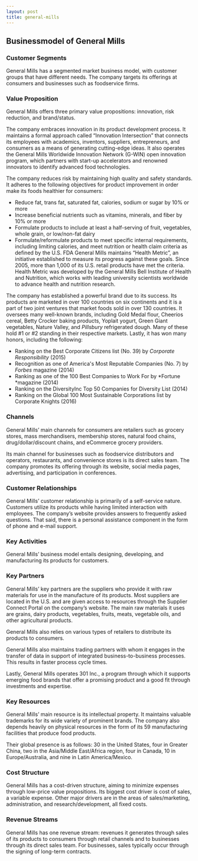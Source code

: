 ```yaml
---
layout: post
title: general-mills
---
```


Businessmodel of General Mills
-------------------------------

### Customer Segments

General Mills has a segmented market business model, with customer groups that have different needs. The company targets its offerings at consumers and businesses such as foodservice firms.

### Value Proposition

General Mills offers three primary value propositions: innovation, risk reduction, and brand/status.

The company embraces innovation in its product development process. It maintains a formal approach called “Innovation Intersection” that connects its employees with academics, inventors, suppliers, entrepreneurs, and consumers as a means of generating cutting-edge ideas. It also operates the General Mills Worldwide Innovation Network (G-WIN) open innovation program, which partners with start-up accelerators and renowned innovators to identify advanced food technologies.

The company reduces risk by maintaining high quality and safety standards. It adheres to the following objectives for product improvement in order make its foods healthier for consumers:

 * Reduce fat, trans fat, saturated fat, calories, sodium or sugar by 10% or more
* Increase beneficial nutrients such as vitamins, minerals, and fiber by 10% or more
* Formulate products to include at least a half-serving of fruit, vegetables, whole grain, or low/non-fat dairy
* Formulate/reformulate products to meet specific internal requirements, including limiting calories, and meet nutrition or health claim criteria as defined by the U.S. FDA
 General Mills maintains “Health Metric”, an initiative established to measure its progress against these goals. Since 2005, more than 1,000 of its U.S. retail products have met the criteria. Health Metric was developed by the General Mills Bell Institute of Health and Nutrition, which works with leading university scientists worldwide to advance health and nutrition research.

The company has established a powerful brand due to its success. Its products are marketed in over 100 countries on six continents and it is a part of two joint ventures that market foods sold in over 130 countries. It oversees many well-known brands, including Gold Medal flour, Cheerios cereal, Betty Crocker baking products, Yoplait yogurt, Green Giant vegetables, Nature Valley, and *Pillsbury* refrigerated dough. Many of these hold #1 or #2 standing in their respective markets. Lastly, it has won many honors, including the following:

 * Ranking on the Best Corporate Citizens list (No. 39) by *Corporate Responsibility* (2015)
* Recognition as one of America's Most Reputable Companies (No. 7) by *Forbes* magazine (2014)
* Ranking as one of the 100 Best Companies to Work For by *Fortune *magazine (2014)
* Ranking on the DiversityInc Top 50 Companies for Diversity List (2014)
* Ranking on the Global 100 Most Sustainable Corporations list by Corporate Knights (2016)
 ### Channels

General Mills’ main channels for consumers are retailers such as grocery stores, mass merchandisers, membership stores, natural food chains, drug/dollar/discount chains, and eCommerce grocery providers.

Its main channel for businesses such as foodservice distributors and operators, restaurants, and convenience stores is its direct sales team. The company promotes its offering through its website, social media pages, advertising, and participation in conferences.

### Customer Relationships

General Mills’ customer relationship is primarily of a self-service nature. Customers utilize its products while having limited interaction with employees. The company’s website provides answers to frequently asked questions. That said, there is a personal assistance component in the form of phone and e-mail support.

### Key Activities

General Mills’ business model entails designing, developing, and manufacturing its products for customers.

### Key Partners

General Mills’ key partners are the suppliers who provide it with raw materials for use in the manufacture of its products. Most suppliers are located in the U.S. and are given access to resources through the Supplier Connect Portal on the company’s website. The main raw materials it uses are grains, dairy products, vegetables, fruits, meats, vegetable oils, and other agricultural products.

General Mills also relies on various types of retailers to distribute its products to consumers.

General Mills also maintains trading partners with whom it engages in the transfer of data in support of integrated business-to-business processes. This results in faster process cycle times.

Lastly, General Mills operates 301 Inc., a program through which it supports emerging food brands that offer a promising product and a good fit through investments and expertise.

### Key Resources

General Mills’ main resource is its intellectual property. It maintains valuable trademarks for its wide variety of prominent brands. The company also depends heavily on physical resources in the form of its 59 manufacturing facilities that produce food products.

Their global presence is as follows: 30 in the United States, four in Greater China, two in the Asia/Middle East/Africa region, four in Canada, 10 in Europe/Australia, and nine in Latin America/Mexico.

### Cost Structure

General Mills has a cost-driven structure, aiming to minimize expenses through low-price value propositions. Its biggest cost driver is cost of sales, a variable expense. Other major drivers are in the areas of sales/marketing, administration, and research/development, all fixed costs.

### Revenue Streams

General Mills has one revenue stream: revenues it generates through sales of its products to consumers through retail channels and to businesses through its direct sales team. For businesses, sales typically occur through the signing of long-term contracts.
